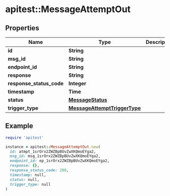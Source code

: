 # apitest::MessageAttemptOut

## Properties

| Name | Type | Description | Notes |
| ---- | ---- | ----------- | ----- |
| **id** | **String** |  |  |
| **msg_id** | **String** |  |  |
| **endpoint_id** | **String** |  |  |
| **response** | **String** |  |  |
| **response_status_code** | **Integer** |  |  |
| **timestamp** | **Time** |  |  |
| **status** | [**MessageStatus**](MessageStatus.md) |  |  |
| **trigger_type** | [**MessageAttemptTriggerType**](MessageAttemptTriggerType.md) |  |  |

## Example

```ruby
require 'apitest'

instance = apitest::MessageAttemptOut.new(
  id: atmpt_1srOrx2ZWZBpBUvZwXKQmoEYga2,
  msg_id: msg_1srOrx2ZWZBpBUvZwXKQmoEYga2,
  endpoint_id: ep_1srOrx2ZWZBpBUvZwXKQmoEYga2,
  response: {},
  response_status_code: 200,
  timestamp: null,
  status: null,
  trigger_type: null
)
```

